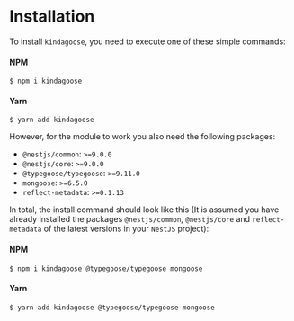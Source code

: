 # Installation

To install `kindagoose`, you need to execute one of these simple commands:

#### NPM

```shell
$ npm i kindagoose
```

#### Yarn

```shell
$ yarn add kindagoose
```

However, for the module to work you also need the following packages:

* `@nestjs/common`: `>=9.0.0`
* `@nestjs/core`: `>=9.0.0`
* `@typegoose/typegoose`: `>=9.11.0`
* `mongoose`: `>=6.5.0`
* `reflect-metadata`: `>=0.1.13`

In total, the install command should look like this (It is assumed you have already installed the packages `@nestjs/common`, `@nestjs/core` and `reflect-metadata` of the latest versions in your `NestJS` project):

#### NPM

```shell
$ npm i kindagoose @typegoose/typegoose mongoose
```

#### Yarn

```shell
$ yarn add kindagoose @typegoose/typegoose mongoose
```
